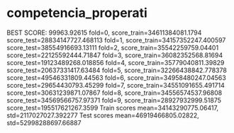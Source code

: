 # competencia_properati

BEST SCORE: 99963.92615
fold=0, score_train=34611384081.1794 score_test=28834147727.468113
fold=1, score_train=34157352247.400597 score_test=38554916693.13111
fold=2, score_train=35542259759.04401 score_test=22125592444.71847
fold=3, score_train=36082352568.81694 score_test=19123489268.018856
fold=4, score_train=35779040811.39829 score_test=20637331417.63484
fold=5, score_train=32266438842.778378 score_test=49546331809.44563
fold=6, score_train=34958480247.04563 score_test=29654430793.45299
fold=7, score_train=34551091655.491714 score_test=30631239871.07867
fold=8, score_train=34556574537.96808 score_test=34569566757.97371
fold=9, score_train=28927932999.51875 score_test=195517621267.3599
Train scores mean=34143290775.06417, std=2117027027.392277
Test scores mean=46919466805.02822, std=52998288697.66887